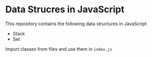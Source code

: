 # Data Strucres in JavaScript

This repository contains the following data structures in JavaScript

- Stack
- Set

Import classes from files and use them in `index.js`